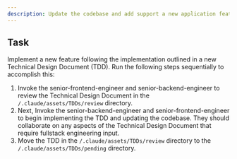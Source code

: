```yaml
--- 
description: Update the codebase and add support a new application feature outlined in a Technical Design Document (TDD)
---
```


## Task

Implement a new feature following the implementation outlined in a new Technical Design Document (TDD). Run the following steps sequentially to accomplish this: 

1. Invoke the senior-frontend-engineer and senior-backend-engineer to review the Technical Design Document in the `/.claude/assets/TDDs/review` directory.
2. Next, Invoke the senior-backend-engineer and senior-frontend-engineer to begin implementing the TDD and updating the codebase. They should collaborate on any aspects of the Technical Design Document that require fullstack engineering input.
3. Move the TDD in the `/.claude/assets/TDDs/review` directory to the `/.claude/assets/TDDs/pending` directory.
